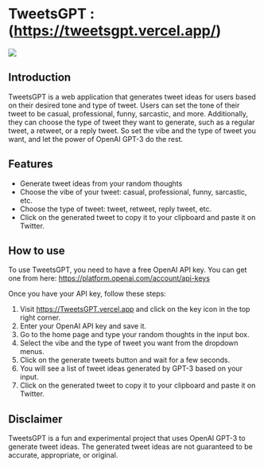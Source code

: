 # TweetsGPT : (https://tweetsgpt.vercel.app/)

<kbd>
<a href="https://tweetsgpt.vercel.app/">
  <img src="https://tweetsgpt.vercel.app/website.png" />
</a>
</kbd>

## Introduction
TweetsGPT is a web application that generates tweet ideas for users based on their desired tone and type of tweet. Users can set the tone of their tweet to be casual, professional, funny, sarcastic, and more. Additionally, they can choose the type of tweet they want to generate, such as a regular tweet, a retweet, or a reply tweet. So set the vibe and the type of tweet you want, and let the power of OpenAI GPT-3 do the rest.

## Features

- Generate tweet ideas from your random thoughts
- Choose the vibe of your tweet: casual, professional, funny, sarcastic, etc.
- Choose the type of tweet: tweet, retweet, reply tweet, etc.
- Click on the generated tweet to copy it to your clipboard and paste it on Twitter.

## How to use

To use TweetsGPT, you need to have a free OpenAI API key. You can get one from here: https://platform.openai.com/account/api-keys

Once you have your API key, follow these steps:

1. Visit https://TweetsGPT.vercel.app and click on the key icon in the top right corner.
2. Enter your OpenAI API key and save it.
3. Go to the home page and type your random thoughts in the input box.
4. Select the vibe and the type of tweet you want from the dropdown menus.
5. Click on the generate tweets button and wait for a few seconds.
6. You will see a list of tweet ideas generated by GPT-3 based on your input.
7. Click on the generated tweet to copy it to your clipboard and paste it on Twitter.

## Disclaimer

TweetsGPT is a fun and experimental project that uses OpenAI GPT-3 to generate tweet ideas. The generated tweet ideas are not guaranteed to be accurate, appropriate, or original.
